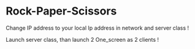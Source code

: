 # Rock-Paper-Scissors

Change IP address to your local Ip address in network and server class !

Launch server class, than launch 2 One_screen as 2 clients !

